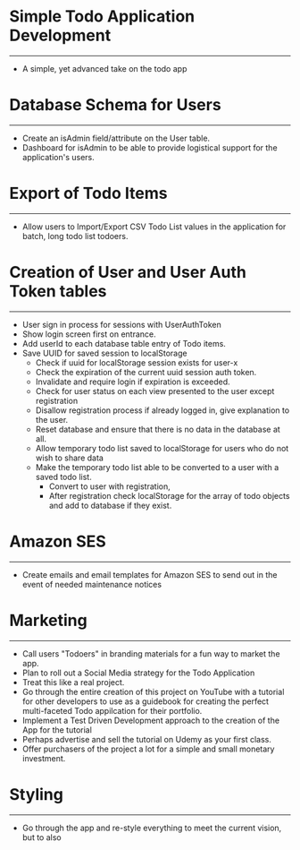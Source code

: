 # Simple Todo Application Development
-----------------------------------------------
  - A simple, yet advanced take on the todo app

# Database Schema for Users
-----------------------------------------------
  - Create an isAdmin field/attribute on the User table.
  - Dashboard for isAdmin to be able to provide logistical support for
    the application's users.

# Export of Todo Items
----------------------------------------------
  - Allow users to Import/Export CSV Todo List values in the application
    for batch, long todo list todoers.

# Creation of User and User Auth Token tables
-----------------------------------------------
  - User sign in process for sessions with UserAuthToken
  - Show login screen first on entrance.
  - Add userId to each database table entry of Todo items.
  - Save UUID for saved session to localStorage
    - Check if uuid for localStorage session exists for user-x
    - Check the expiration of the current uuid session auth token.
    - Invalidate and require login if expiration is exceeded.
    - Check for user status on each view presented to the user except registration
    - Disallow registration process if already logged in, give explanation to the user.
    - Reset database and ensure that there is no data in the database at all.
    - Allow temporary todo list saved to localStorage for users who do not wish to share data
    - Make the temporary todo list able to be converted to a user with a saved todo list.
      - Convert to user with registration,
      - After registration check localStorage for the array of todo objects and add to database
        if they exist.

# Amazon SES
-----------------------------------------------
  - Create emails and email templates for Amazon SES to send out in the event of needed maintenance
    notices

# Marketing
-----------------------------------------------
  - Call users "Todoers" in branding materials for a fun way to market the app.
  - Plan to roll out a Social Media strategy for the Todo Application
  - Treat this like a real project.
  - Go through the entire creation of this project on YouTube with a tutorial
    for other developers to use as a guidebook for creating the perfect multi-faceted Todo
    appilcation for their portfolio.
  - Implement a Test Driven Development approach to the creation of the App for the tutorial
  - Perhaps advertise and sell the tutorial on Udemy as your first class.
  - Offer purchasers of the project a lot for a simple and small monetary investment.

# Styling
----------------------------------------------
  - Go through the app and re-style everything to meet the current vision, but to also
